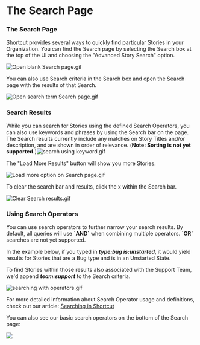 # The Search Page

### The Search Page

[Shortcut](https://www.shortcut.com/) provides several ways to quickly find particular Stories in your Organization. You can find the Search page by selecting the Search box at the top of the UI and choosing the "Advanced Story Search" option.

![Open blank Search page.gif](https://help.shortcut.com/hc/article_attachments/22874607701524)

You can also use Search criteria in the Search box and open the Search page with the results of that Search.

![Open search term Search page.gif](https://help.shortcut.com/hc/article_attachments/22874607708308)

### Search Results <a href="#h_01hma2y1bw3jaf4vsp5bw0k52n" id="h_01hma2y1bw3jaf4vsp5bw0k52n"></a>

While you can search for Stories using the defined Search Operators, you can also use keywords and phrases by using the Search bar on the page. The Search results currently include any matches on Story Titles and/or description, and are shown in order of relevance. (**Note: Sorting is not yet supported.**)![search using keyword.gif](https://help.shortcut.com/hc/article_attachments/22874619591188)

The "Load More Results" button will show you more Stories.

![Load more option on Search page.gif](https://help.shortcut.com/hc/article_attachments/22874619599508)

To clear the search bar and results, click the x within the Search bar.&#x20;

![Clear Search results.gif](https://help.shortcut.com/hc/article_attachments/22874607809428)

### Using Search Operators <a href="#h_01hma2y1bwyrepy3bm483ppt93" id="h_01hma2y1bwyrepy3bm483ppt93"></a>

You can use search operators to further narrow your search results. By default, all queries will use **\`AND\`** when combining multiple operators. **\`OR\`** searches are not yet supported.

In the example below, if you typed in _**type:bug is:unstarted**_, it would yield results for Stories that are a Bug type and is in an Unstarted State.

To find Stories within those results also associated with the Support Team, we'd append _**team:support**_ to the Search criteria.&#x20;

![searching with operators.gif](https://help.shortcut.com/hc/article_attachments/22874607822484)

For more detailed information about Search Operator usage and definitions, check out our article: [Searching in Shortcut](https://help.shortcut.com/hc/en-us/articles/360000046646)

You can also see our basic search operators on the bottom of the Search page:

![](https://help.shortcut.com/hc/article_attachments/22874607833108)
